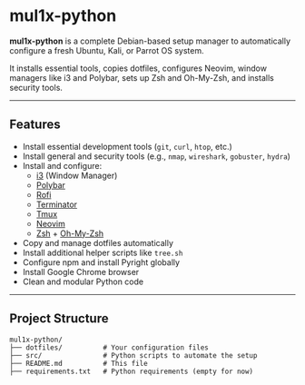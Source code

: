 # mul1x-python

**mul1x-python** is a complete Debian-based setup manager to automatically configure a fresh Ubuntu, Kali, or Parrot OS system.

It installs essential tools, copies dotfiles, configures Neovim, window managers like i3 and Polybar, sets up Zsh and Oh-My-Zsh, and installs security tools.

---

##  Features

- Install essential development tools (`git`, `curl`, `htop`, etc.)
- Install general and security tools (e.g., `nmap`, `wireshark`, `gobuster`, `hydra`)
- Install and configure:
  - [i3](https://i3wm.org/) (Window Manager)
  - [Polybar](https://polybar.github.io/)
  - [Rofi](https://github.com/davatorium/rofi)
  - [Terminator](https://gnometerminator.blogspot.com/p/introduction.html)
  - [Tmux](https://github.com/tmux/tmux)
  - [Neovim](https://neovim.io/)
  - [Zsh](https://www.zsh.org/) + [Oh-My-Zsh](https://ohmyz.sh/)
- Copy and manage dotfiles automatically
- Install additional helper scripts like `tree.sh`
- Configure npm and install Pyright globally
- Install Google Chrome browser
- Clean and modular Python code

---

##  Project Structure

```plaintext
mul1x-python/
├── dotfiles/          # Your configuration files
├── src/               # Python scripts to automate the setup
├── README.md          # This file
├── requirements.txt   # Python requirements (empty for now)
